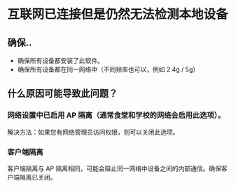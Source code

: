 # 互联网已连接但是仍然无法检测本地设备
## 确保..
- 确保所有设备都安装了此软件。
- 确保所有设备都在同一网络中（不同频率也可以，例如 2.4g / 5g）

## 什么原因可能导致此问题？
### 网络设置中已启用 AP 隔离（通常食堂和学校的网络会启用此选项）。
解决方法：如果您有网络管理员访问权限，则可以关闭此选项。

### 客户端隔离
客户端隔离与 AP 隔离相同，可能会阻止同一网络中设备之间的内部通信。确保客户端隔离已关闭。
